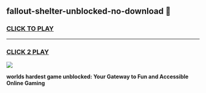 
## fallout-shelter-unblocked-no-download 👋
<h3>
<a href="https://premium.freeplayer.one?title=fallout-shelter-unblocked-no-download&ref=14F">CLICK TO PLAY</a></h3>
<hr>

<h3>
<a href="https://premium.freeplayer.one?title=fallout-shelter-unblocked-no-download&ref=14F">CLICK 2 PLAY</a>
  
</h3>

<a href="https://premium.freeplayer.one?title=fallout-shelter-unblocked-no-download&ref=12F/"><img src="https://clearcache.store/games.png"></a>


**worlds hardest game unblocked: Your Gateway to Fun and Accessible Online Gaming**
